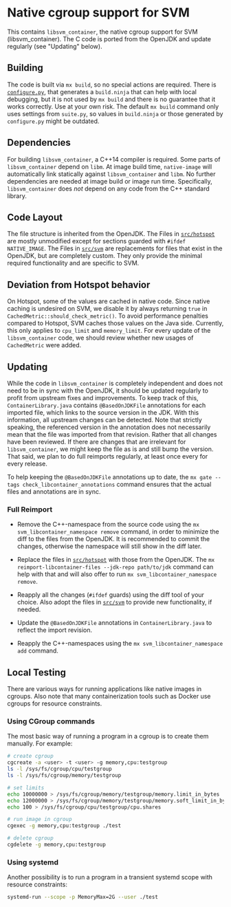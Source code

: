 # Native cgroup support for SVM

This contains `libsvm_container`, the native cgroup support for SVM (libsvm_container).
The C code is ported from the OpenJDK and update regularly (see "Updating" below).

## Building

The code is built via `mx build`, so no special actions are required. There is
[`configure.py`](./configure.py), that generates a `build.ninja` that can help with local debugging,
but it is not used by `mx build` and there is no guarantee that it works correctly. Use at your own 
risk. The default `mx build` command only uses settings from `suite.py`, so values in
`build.ninja` or those generated by `configure.py` might be outdated.

## Dependencies

For building `libsvm_container`, a C++14 compiler is required. Some parts of `libsvm_container` depend on `libm`.
At image build time, `native-image` will automatically link statically against `libsvm_container` and `libm`.
No further dependencies are needed at image build or image run time.
Specifically,  `libsvm_container` does _not_ depend on any code from the C++ standard library.

## Code Layout

The file structure is inherited from the OpenJDK. The Files in [`src/hotspot`](./src/hotspot) are
mostly unmodified except for sections guarded with `#ifdef NATIVE_IMAGE`. The Files in
[`src/svm`](./src/svm) are replacements for files that exist in the OpenJDK, but are completely
custom. They only provide the minimal required functionality and are specific to SVM.

## Deviation from Hotspot behavior

On Hotspot, some of the values are cached in native code. Since native caching is undesired
on SVM, we disable it by always returning `true` in `CachedMetric::should_check_metric()`.
To avoid performance penalties compared to Hotspot, SVM caches those values on the Java side.
Currently, this only applies to `cpu_limit` and `memory_limit`. For every update of the
`libsvm_container` code, we should review whether new usages of `CachedMetric` were added.

## Updating

While the code in `libsvm_container` is completely independent and does not need to be in sync with
the OpenJDK, it should be updated regularly to profit from upstream fixes and improvements. To keep
track of this, `ContainerLibrary.java` contains `@BasedOnJDKFile` annotations for each imported file,
which links to the source version in the JDK. With this information, all upstream changes can be
detected. Note that strictly speaking, the referenced version in the annotation does not necessarily
mean that the file was imported from that revision. Rather that all changes have been reviewed. If
there are changes that are irrelevant for `libsvm_container`, we might keep the file as is and still
bump the version. That said, we plan to do full reimports regularly, at least once every for every
release.

To help keeping the `@BasedOnJDKFile` annotations up to date, the
`mx gate --tags check_libcontainer_annotations` command ensures that the actual files and
annotations are in sync.

### Full Reimport

* Remove the C++-namespace from the source code using the
`mx svm_libcontainer_namespace remove` command, in order to minimize the diff to the files from the OpenJDK.
It is recommended to commit the changes, otherwise the namespace will still show in the diff later.

* Replace the files in [`src/hotspot`](./src/hotspot) with those from the OpenJDK.
The `mx reimport-libcontainer-files --jdk-repo path/to/jdk` command can help with that
and will also offer to run `mx svm_libcontainer_namespace remove`.

* Reapply all the changes (`#ifdef` guards) using the diff tool of your choice.
Also adopt the files in [`src/svm`](./src/svm) to provide new functionality, if needed.

* Update the `@BasedOnJDKFile` annotations in `ContainerLibrary.java` to reflect the import revision.

* Reapply the C++-namespaces using the `mx svm_libcontainer_namespace add` command.

## Local Testing

There are various ways for running applications like native images in cgroups.
Also note that many containerization tools such as Docker use cgroups for resource constraints.

### Using CGroup commands

The most basic way of running a program in a cgroup is to create them manually. For example:

```bash
# create cgroup
cgcreate -a <user> -t <user> -g memory,cpu:testgroup
ls -l /sys/fs/cgroup/cpu/testgroup
ls -l /sys/fs/cgroup/memory/testgroup

# set limits
echo 10000000 > /sys/fs/cgroup/memory/testgroup/memory.limit_in_bytes
echo 12000000 > /sys/fs/cgroup/memory/testgroup/memory.soft_limit_in_bytes
echo 100 > /sys/fs/cgroup/cpu/testgroup/cpu.shares

# run image in cgroup
cgexec -g memory,cpu:testgroup ./test

# delete cgroup
cgdelete -g memory,cpu:testgroup
```

### Using systemd

Another possibility is to run a program in a transient systemd scope with resource constraints:

```bash
systemd-run --scope -p MemoryMax=2G --user ./test
```
